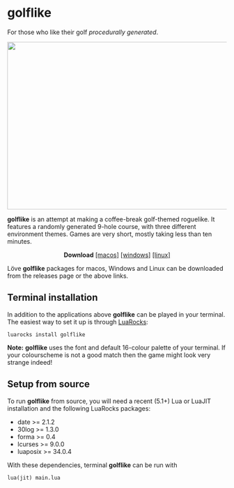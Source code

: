 # golflike
For those who like their golf *procedurally generated*.

<p align="center">
  <img width="693" height="385" src="https://i.imgur.com/NdFAb6E.gif">
</p>

**golflike** is an attempt at making a coffee-break golf-themed roguelike. It
features a randomly generated 9-hole course, with three different environment
themes. Games are very short, mostly taking less than ten minutes.

<p align="center">
<b>Download</b>
<a href="https://github.com/nhartland/golflike/releases/download/v0.6b/golflike-v0.6b_macos.zip">[macos]</a>
<a href="https://github.com/nhartland/golflike/releases/download/v0.6b/golflike-v0.6b_win32.zip">[windows]</a>
<a href="https://github.com/nhartland/golflike/releases/download/v0.6b/golflike-v0.6b.love">[linux]</a>
</p>

Löve **golflike** packages for macos, Windows and Linux can be downloaded from the releases page or the above links.

Terminal installation
---------------------

In addition to the applications above **golflike** can be played in your terminal. The easiest way to set it up is through [LuaRocks](https://luarocks.org/):
```shell
luarocks install golflike
```
**Note:** **golflike** uses the font and default 16-colour palette of your terminal. If your colourscheme is not a good match then the game might look very strange indeed!

Setup from source
-----------------

To run **golflike** from source, you will need a recent (5.1+) Lua or LuaJIT installation and the following LuaRocks packages:

 - date >= 2.1.2
 - 30log >= 1.3.0
 - forma >= 0.4
 - lcurses >= 9.0.0
 - luaposix >= 34.0.4

With these dependencies, terminal **golflike** can be run with
```shell 
lua(jit) main.lua
```

